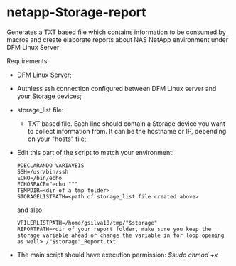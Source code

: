 # netapp-Storage-report
Generates a TXT based file which contains information to be consumed by macros and create elaborate reports about NAS NetApp environment under DFM Linux Server

Requirements:

- DFM Linux Server;
- Authless ssh connection configured between DFM Linux server and your Storage devices;
- storage_list file:
  -  TXT based file. Each line should contain a Storage device you want to collect information from. It can be the hostname or IP, depending on your "hosts" file;
- Edit this part of the script to match your environment:
  ```
  #DECLARANDO VARIAVEIS
  SSH=/usr/bin/ssh
  ECHO=/bin/echo
  ECHOSPACE="echo """
  TEMPDIR=<dir of a tmp folder>
  STORAGELISTPATH=<path of storage_list file created above>
  ```
  and also:
  ```
  VFILERLISTPATH=/home/gsilva10/tmp/"$storage"
  REPORTPATH=<dir of your report folder, make sure you keep the storage variable ahead or change the variable in for loop opening as well> /"$storage"_Report.txt
  ```
 
- The main script should have execution permission: *$sudo chmod +x <script>* should do the magic.

